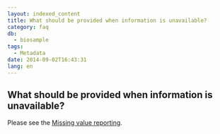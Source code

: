 ```yaml
---
layout: indexed_content
title: What should be provided when information is unavailable?
category: faq
db:
  - biosample
tags: 
  - Metadata
date: 2014-09-02T16:43:31
lang: en
---
```


## What should be provided when information is unavailable?

Please see the <a href="/biosample/services/index.html#missing-value-reporting">Missing value reporting</a>.
